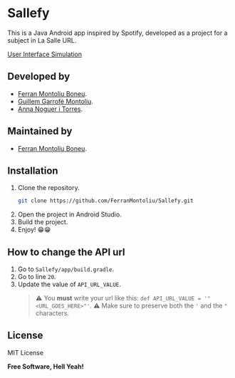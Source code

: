 # Sallefy

This is a Java Android app inspired by Spotify, developed as a project for a subject in La Salle
URL.

[User Interface Simulation](https://xd.adobe.com/view/db52637a-82ae-48ab-53ea-bfecf8671dbe-ad63/?fullscreen&hints=off)

## Developed by

- [Ferran Montoliu Boneu](https://github.com/FerranMontoliu).
- [Guillem Garrofé Montoliu](https://github.com/ggarrofe).
- [Anna Noguer i Torres](https://github.com/annanoguer99).

## Maintained by

- [Ferran Montoliu Boneu](https://github.com/FerranMontoliu).

## Installation

1. Clone the repository.
    ```sh
    git clone https://github.com/FerranMontoliu/Sallefy.git
    ```
2. Open the project in Android Studio.
3. Build the project.
4. Enjoy! 😁😁

## How to change the API url

1. Go to `Sallefy/app/build.gradle`.
2. Go to line `20`.
3. Update the value of `API_URL_VALUE`.
   > ⚠️ You **must** write your url like this: `def API_URL_VALUE = '"<URL_GOES_HERE>"'`.
   > ⚠️ Make sure to preserve both the `'` and the `"` characters.

## License

MIT License

**Free Software, Hell Yeah!**

